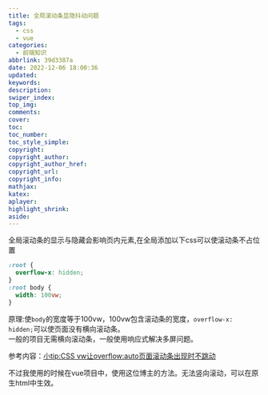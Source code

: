 ```yaml
---
title: 全局滚动条显隐抖动问题
tags:
  - css
  - vue
categories:
  - 前端知识
abbrlink: 39d3387a
date: 2022-12-06 18:00:36
updated:
keywords:
description:
swiper_index:
top_img:
comments:
cover:
toc:
toc_number:
toc_style_simple:
copyright:
copyright_author:
copyright_author_href:
copyright_url:
copyright_info:
mathjax:
katex:
aplayer:
highlight_shrink:
aside:
---
```

全局滚动条的显示与隐藏会影响页内元素,在全局添加以下css可以使滚动条不占位置
```css
:root {
  overflow-x: hidden;
}
:root body {
  width: 100vw;
}
```
原理:使`body`的宽度等于100vw，100vw包含滚动条的宽度，`overflow-x: hidden;`可以使页面没有横向滚动条。  
一般的项目无需横向滚动条，一般使用响应式解决多屏问题。

参考内容：[小tip:CSS vw让overflow:auto页面滚动条出现时不跳动](https://www.zhangxinxu.com/wordpress/2015/01/css-page-scrollbar-toggle-center-no-jumping/)  

不过我使用的时候在vue项目中，使用这位博主的方法。无法竖向滚动，可以在原生html中生效。
